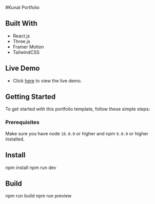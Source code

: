 #Kunat Portfolio

## Built With

- React.js
- Three.js
- Framer Motion
- TailwindCSS

## Live Demo

- Click [here](www.google.com) to view the live demo.

## Getting Started

To get started with this portfolio template, follow these simple steps:

### Prerequisites

Make sure you have node `16.0.0` or higher and npm `9.0.0` or higher installed.

## Install
npm install
npm run dev

## Build
npm run build
npm run preview